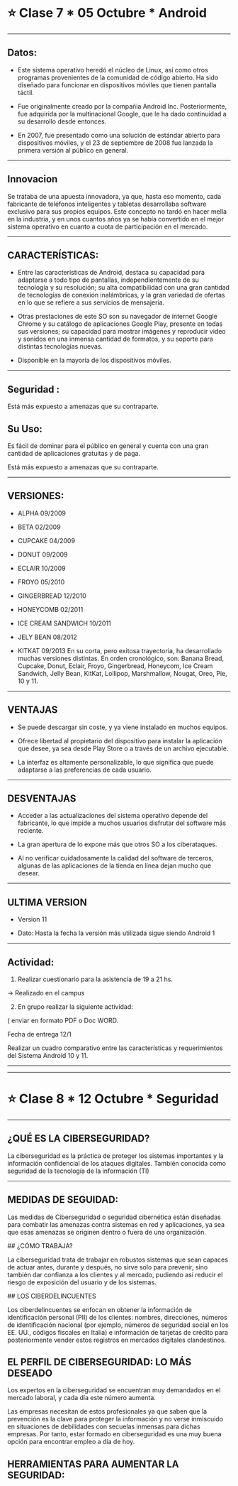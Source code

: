 # :star: Clase 7 * 05 Octubre * Android

---

## Datos:

- Este sistema operativo heredó el núcleo de Linux, así como otros programas provenientes de la comunidad de código abierto. Ha sido diseñado para funcionar en dispositivos móviles que tienen pantalla táctil.

- Fue originalmente creado por la compañía Android Inc. Posteriormente, fue adquirida por la multinacional Google, que le ha dado continuidad a su desarrollo desde entonces.

- En 2007, fue presentado como una solución de estándar abierto para dispositivos móviles, y el 23 de septiembre de 2008 fue lanzada la primera versión al público en general.

---

## Innovacion

Se trataba de una apuesta innovadora, ya que, hasta eso momento, cada fabricante de teléfonos inteligentes y tabletas desarrollaba software exclusivo para sus propios equipos. Este concepto no tardó en hacer mella en la industria, y en unos cuantos años ya se había convertido en el mejor sistema operativo en cuanto a cuota de participación en el mercado.​


---

## CARACTERÍSTICAS:

- Entre las características de Android, destaca su capacidad para adaptarse a todo tipo de pantallas, independientemente de su tecnología y su resolución; su alta compatibilidad con una gran cantidad de tecnologías de conexión inalámbricas, y la gran variedad de ofertas en lo que se refiere a sus servicios de mensajería. 

- Otras prestaciones de este SO son su navegador de internet Google Chrome y su catálogo de aplicaciones Google Play, presente en todas sus versiones; su capacidad para mostrar imágenes y reproducir video y sonidos en una inmensa cantidad de formatos, y su soporte para distintas tecnologías nuevas.

- Disponible en la mayoría de los dispositivos móviles.

---

## Seguridad :

Está más expuesto a amenazas que su contraparte.

## Su Uso:

Es fácil de dominar para el público en general y cuenta con una gran cantidad de aplicaciones gratuitas y de paga.

Está más expuesto a amenazas que su contraparte.

---

## VERSIONES:

- ALPHA 09/2009

- BETA 02/2009

- CUPCAKE 04/2009

- DONUT 09/2009

- ECLAIR 10/2009

- FROYO 05/2010

- GINGERBREAD 12/2010

- HONEYCOMB 02/2011

- ICE CREAM SANDWICH 10/2011

- JELY BEAN 08/2012

- KITKAT 09/2013
En su corta, pero exitosa trayectoria, ha desarrollado muchas versiones distintas. En orden cronológico, son: Banana Bread, Cupcake, Donut, Eclair, Froyo, Gingerbread, Honeycom, Ice Cream Sandwich, Jelly Bean, KitKat, Lollipop, Marshmallow, Nougat, Oreo, Pie, 10 y 11.

---

## VENTAJAS

- Se puede descargar sin coste, y ya viene instalado en muchos equipos. 

- Ofrece libertad al propietario del dispositivo para instalar la aplicación que desee, ya sea desde Play Store o a través de un archivo ejecutable.​

- La interfaz es altamente personalizable, lo que significa que puede adaptarse a las preferencias de cada usuario.


---

## DESVENTAJAS

- Acceder a las actualizaciones del sistema operativo depende del fabricante, lo que impide a muchos usuarios disfrutar del software más reciente.​

- La gran apertura de lo expone más que otros SO a los ciberataques.​

- Al no verificar cuidadosamente la calidad del software de terceros, algunas de las aplicaciones de la tienda en línea dejan mucho que desear.

---

## ULTIMA VERSION

- Version 11

- Dato: Hasta la fecha la versión más utilizada sigue siendo Android 1

---

## Actividad:

1. Realizar cuestionario para la asistencia de 19 a 21 hs.

-> Realizado en el campus


2. En grupo realizar la siguiente actividad: 

( enviar en formato PDF o Doc WORD. 

Fecha de entrega 12/1

Realizar un cuadro comparativo entre las características y requerimientos del Sistema Android 10 y 11.

---
---

# :star: Clase 8 * 12 Octubre * Seguridad

---

## ¿QUÉ ES LA CIBERSEGURIDAD?

​La ciberseguridad es la práctica de proteger los sistemas importantes y la información confidencial de los ataques digitales. También conocida como seguridad de la tecnología de la información (TI)

---

## MEDIDAS DE SEGUIDAD:

​Las medidas de Ciberseguridad o seguridad cibernética están diseñadas para combatir las amenazas contra sistemas en red y aplicaciones, ya sea que esas amenazas se originen dentro o fuera de una organización. 


​## ¿CÓMO TRABAJA?

La ciberseguridad trata de trabajar en robustos sistemas que sean capaces de actuar antes, durante y después, no sirve solo para prevenir, sino también dar confianza a los clientes y al mercado, pudiendo así reducir el riesgo de exposición del usuario y de los sistemas.

​## LOS CIBERDELINCUENTES

Los ciberdelincuentes se enfocan en obtener la información de identificación personal (PII) de los clientes: nombres, direcciones, números de identificación nacional (por ejemplo, números de seguridad social en los EE. UU., códigos fiscales en Italia) e información de tarjetas de crédito para posteriormente vender estos registros en mercados digitales clandestinos.

## EL PERFIL DE CIBERSEGURIDAD: LO MÁS DESEADO

Los expertos en la ciberseguridad se encuentran muy demandados en el mercado laboral, y cada día este número aumenta.​

Las empresas necesitan de estos profesionales ya que saben que la prevención es la clave para proteger la información y no verse inmiscuido en situaciones de debilidades con secuelas inmensas para dichas empresas. Por tanto, estar formado en ciberseguridad es una muy buena opción para encontrar empleo a día de hoy.​

## HERRAMIENTAS PARA AUMENTAR LA SEGURIDAD:


